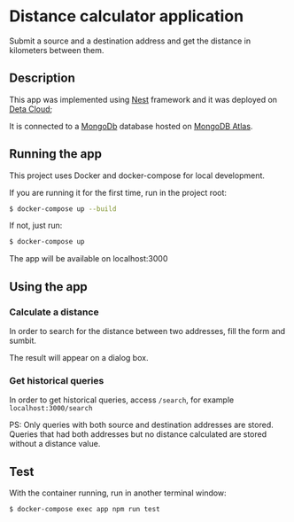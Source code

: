 # Distance calculator application

Submit a source and a destination address and get the distance in kilometers between them.

## Description

This app was implemented using [Nest](https://github.com/nestjs/nest) framework and it was deployed on [Deta Cloud](https://deta.space/docs/en/introduction/start);

It is connected to a [MongoDb](https://www.mongodb.com/) database hosted on [MongoDB Atlas](https://www.mongodb.com/atlas).


## Running the app
This project uses Docker and docker-compose for local development.

If you are running it for the first time, run in the project root:

```bash
$ docker-compose up --build
```

If not, just run:
```bash
$ docker-compose up
```

The app will be available on localhost:3000

## Using the app
 
### Calculate a distance
In order to search for the distance between two addresses, fill the form and sumbit.

The result will appear on a dialog box.

### Get historical queries

In order to get historical queries, access `/search`, for example `localhost:3000/search`

PS: Only queries with both source and destination addresses are stored. 
Queries that had both addresses but no distance calculated are stored without a distance value.

## Test
With the container running, run in another terminal window:
```bash
$ docker-compose exec app npm run test
```
